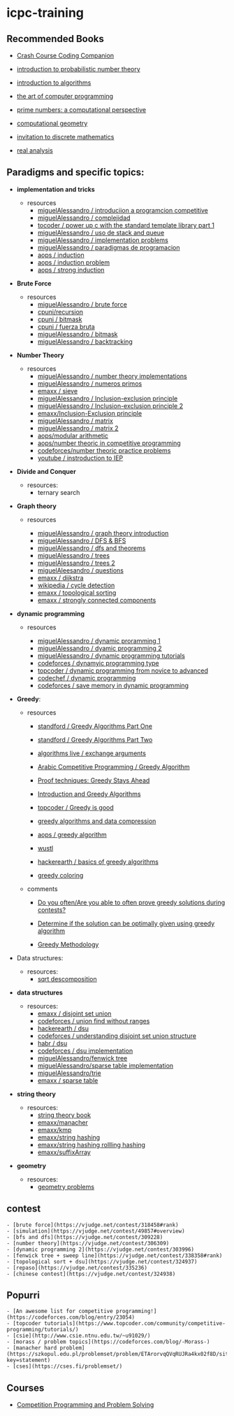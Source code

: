 # icpc-training

## Recommended Books

- [Crash Course Coding Companion](https://ucbd43bb232cffabee0a4567eba4.previews.dropboxusercontent.com/p/pdf/AAkywEParbod9WXhPVQVsPp3MVTKs3Mnfblb2iYV8g53Yc6bnuOTABJufktgQXz82W-_oe51wDVzBJgrbzv9QWkt4pAxRxk4OtNSh3muUGK-8GFpVhGS-ir1s1fTN75fSFOl-EocLlBOnxHKSiIA2sbBGiHv9pjC9mtakNuXyMBHViXHS6lzYSYMMtVyb8QWHvMgQbppHPnsEZ55r4jpnGMpmJLQh34mu_06d8bujS5Mr0bCb35nbQCAQxBbSLPvUbSlusOs-x3SwDrd7YNWc_WD9N9prxXDTbnHO707dU8ZaCEZUdDm527etJVJsLoyLgyNEt9jHD14rImDep5BMEItmMRHlqnCV4ffv5aRe8WU0QqHadxlh14ki301JmCBsa0f3wy6hj8LSgAKXBbkOcUs/p.pdf)

- [introduction to probabilistic number theory](https://www.amazon.com/Introduction-Analytic-Probabilistic-Graduate-Mathematics/dp/082189854X)

- [introduction to algorithms](https://www.amazon.in/Introduction-Algorithms-Eastern-Economy-Thomas/dp/8120340078)

- [the art of computer programming](https://www.amazon.in/Computer-Programming-Volumes-1-4A-Boxed/dp/0321751043/ref=sr_1_1?keywords=knuth&qid=1563034679&s=books&sr=1-1)

- [prime numbers: a computational perspective](https://www.amazon.com/Prime-Numbers-Computational-Richard-Crandall/dp/0387252827)

- [computational geometry](https://people.inf.elte.hu/fekete/algoritmusok_msc/terinfo_geom/konyvek/Computational%20Geometry%20-%20Algorithms%20and%20Applications,%203rd%20Ed.pdf)

- [invitation to discrete mathematics](https://hheell.files.wordpress.com/2017/06/invitation-to-discrete-mathematics-2e.pdf)

- [real analysis](http://libgen.lc/item/index.php?md5=850AF3CC9B1C5DCB7DCF1FE82691A69B)





## Paradigms and specific topics:

- **implementation and tricks**
	- resources
		- [miguelAlessandro / introduciion a programcion competitive](https://peon-pasado.github.io/clase001/)
		- [miguelAlessandro / complejidad](https://peon-pasado.github.io/clase003/)
		- [tocoder / power up c with the standard template library part 1](https://www.topcoder.com/community/competitive-programming/tutorials/power-up-c-with-the-standard-template-library-part-1/)
		- [miguelAlessandro / uso de stack and queue](https://gist.github.com/miguelAlessandro/fbada13c9e5e23306a2b418534293f0d)
		- [miguelAlessandro / implementation problems](https://gist.github.com/miguelAlessandro/38eb23f8c4acbd988114bf52249c4c29)
		- [miguelAlessandro / paradigmas de programacion](https://peon-pasado.github.io/clase002/)
		- [aops / induction](https://artofproblemsolving.com/community/c5h1589498p9845793)
		- [aops / induction problem](https://artofproblemsolving.com/community/c4h1904043p13025566)
		- [aops / strong induction](https://artofproblemsolving.com/community/c4h1915734p13128056)
		

- **Brute Force**
	- resources
		- [miguelAlessandro / brute force](https://gist.github.com/miguelAlessandro/f588d159a768dc43cc1ec9b81b27bd57)
		- [cpuni/recursion](https://github.com/GPC-UNI/Programacion-Competitiva/blob/master/uni-no-fiis/clase-09/clase-09.ipynb)
		- [cpuni / bitmask](https://github.com/GPC-UNI/Programacion-Competitiva/blob/master/uni-no-fiis/clase-04/clase-04.ipynb)
		- [cpuni / fuerza bruta](https://github.com/GPC-UNI/Programacion-Competitiva/blob/master/uni-no-fiis/clase-03/clase_03.ipynb)
		- [miguelAlessandro / bitmask](https://gist.github.com/miguelAlessandro/471c6f07df9a46c3c7c454bd1ed10526)
		- [miguelAlessandro / backtracking](https://gist.github.com/miguelAlessandro/e66b1022e939afdfeb738159c938ff56)
		
		

- **Number Theory**

	- resources
		- [miguelAlessandro / number theory implementations](https://gist.github.com/miguelAlessandro/0200e87aa7bda06e9fe2905138457b5b)
		- [miguelAlessandro / numeros primos](https://gist.github.com/miguelAlessandro/5dcaea1246638ec8ab8ecf02596b2b64)
		- [emaxx / sieve](https://cp-algorithms.com/algebra/sieve-of-eratosthenes.html)
		- [miguelAlessandro / Inclusion-exclusion principle](https://gist.github.com/miguelAlessandro/c9f0440dbc2d6ab7a645629e571c4a72)
		- [miguelAlessandro / Inclusion-exclusion principle 2](https://gist.github.com/peon-pasado/ddce7620bc8830d65ad2f67ad6289887)
		- [emaxx/Inclusion-Exclusion principle](https://cp-algorithms.com/combinatorics/inclusion-exclusion.html)
		- [miguelAlessandro / matrix](https://gist.github.com/miguelAlessandro/4ac9fb98c0a7b319c7bb5bd728193cbb)
		- [miguelAlessandro / matrix 2](https://gist.github.com/peon-pasado/d60f31111df25b8f30df925a2a958ed0)
		- [aops/modular arithmetic](https://artofproblemsolving.com/community/c3h1873019p12713884)
		- [aops/number theoric in competitive programming](https://artofproblemsolving.com/community/c90633h1291397)
		- [codeforces/number theoric practice problems](https://codeforces.com/blog/entry/49494)
		- [youtube / instroduction to IEP](https://www.youtube.com/watch?v=CCk6itrbzG8&list=PL-c_98SOXhxbGhSOB9AOtgdRcsL5lksRm)
		
		
- **Divide and Conquer**
	- resources:
		- ternary search

- **Graph theory**

	- resources
	
		- [miguelAlessandro / graph theory introduction](https://github.com/miguelAlessandro/CompetitiveProgramming/blob/master/classes/graph_theory_1.md)
		- [miguelAlessandro / DFS & BFS](https://github.com/miguelAlessandro/CompetitiveProgramming/blob/master/classes/DFS_BFS.md)
		- [miguelAlessandro / dfs and theorems](https://github.com/miguelAlessandro/CompetitiveProgramming/blob/master/classes/DFS.md)
		- [miguelAlessandro / trees](https://gist.github.com/miguelAlessandro/e2164e68e4e5e38e2d40d8737681f3c0)
		- [miguelAlessandro / trees 2](https://gist.github.com/miguelAlessandro/9c91f9faeca68118c7da9b86b3161a83)
		- [miguelAleesandro / questions](https://gist.github.com/miguelAlessandro/1b88b09502d2ac4f73488b953ccb25cc)
		- [emaxx / dijkstra](https://cp-algorithms.com/graph/dijkstra.html)
		- [wikipedia / cycle detection](https://en.wikipedia.org/wiki/Cycle_detection)
		- [emaxx / topological sorting](https://cp-algorithms.com/graph/topological-sort.html)
		- [emaxx / strongly connected components](https://cp-algorithms.com/graph/strongly-connected-components.html)
		

- **dynamic programming**

	- resources 
		
		- [miguelAlessandro / dynamic proramming 1](https://github.com/miguelAlessandro/CompetitiveProgramming/blob/master/classes/dynamic_programming.ipynb)
		- [miguelAlessandro / dyamic programming 2](https://github.com/miguelAlessandro/CompetitiveProgramming/blob/master/classes/dynamic_programming_2.md)
		- [miguelAlessandro / dynamic programming tutorials](https://gist.github.com/miguelAlessandro/2697c01ce5fecca035b42d6ff8d37294)
		- [codeforces / dynamyic programming type](https://codeforces.com/blog/entry/325)
		- [topcoder / dynamic programming from novice to advanced](https://www.topcoder.com/community/competitive-programming/tutorials/dynamic-programming-from-novice-to-advanced/)
		- [codechef / dynamic programming](https://www.codechef.com/wiki/tutorial-dynamic-programming)
		- [codeforces / save memory in dynamic programming](https://codeforces.com/blog/entry/19809)

- **Greedy**:

	- resources
	
		- [standford / Greedy Algorithms Part One](https://web.stanford.edu/class/archive/cs/cs161/cs161.1138/lectures/13/Small13.pdf)

		- [standford / Greedy Algorithms Part Two](http://web.stanford.edu/class/archive/cs/cs161/cs161.1138/lectures/14/Small14.pdf)
		
		- [algorithms live / exchange arguments](https://www.youtube.com/watch?v=Oq1seKJvfQU)

		- [Arabic Competitive Programming / Greedy Algorithm](https://www.youtube.com/watch?v=iXxP_liQklk&list=PLPt2dINI2MIbJYBTHmRuZuGLIP5PnkzMH&index=1)
	
		- [Proof techniques: Greedy Stays Ahead](http://www.cs.cornell.edu/courses/cs482/2003su/handouts/greedy_ahead.pdf)

		- [Introduction and Greedy Algorithms](http://pages.cs.wisc.edu/~shuchi/courses/787-F09/scribe-notes/lec1.pdf)

		- [topcoder / Greedy is good](https://www.topcoder.com/community/competitive-programming/tutorials/greedy-is-good/)

		- [greedy algorithms and data compression](https://www.cs.upc.edu/~mjserna/docencia/grauA/T19/Greedyfib.pdf)
	
		- [aops / greedy algorithm](https://artofproblemsolving.com/wiki/index.php/Greedy_algorithm)

		- [wustl](https://www.cse.wustl.edu/~sg/CSE441_FL04/practice.html)

		- [hackerearth / basics of greedy algorithms](https://www.hackerearth.com/practice/algorithms/greedy/basics-of-greedy-algorithms/practice-problems/)
	
		- [greedy coloring](https://en.wikipedia.org/wiki/Greedy_coloring)

	- comments	

		- [Do you often/Are you able to often prove greedy solutions during contests?](https://codeforces.com/blog/entry/56652)

		- [Determine if the solution can be optimally given using greedy algorithm](https://stackoverflow.com/questions/11522834/determine-if-the-solution-can-be-optimally-given-using-greedy-algorithm)

		- [Greedy Methodology](https://www.cse.wustl.edu/~sg/CSE441_FL04/greedy-methodology.pdf)


- Data structures:
	- resources:
		- [sqrt descomposition](https://gist.github.com/miguelAlessandro/eff2bd6884e9ce06d7dda18368ebb0a6)
		
- **data structures**
	- resources:
		- [emaxx / disjoint set union](https://cp-algorithms.com/data_structures/disjoint_set_union.html)
		- [codeforces / union find without ranges](https://codeforces.com/blog/entry/21476)
		- [hackerearth / dsu](https://www.hackerearth.com/challenges/competitive/code-monk-disjoint-set-union-union-find/)
		- [codeforces / understanding disjoint set union structure](https://codeforces.com/blog/entry/57338)
		- [habr / dsu](https://habr.com/en/post/266859/)
		- [codeforces / dsu implementation](https://codeforces.com/blog/entry/19525)
		- [miguelAlessandro/fenwick tree](https://gist.github.com/miguelAlessandro/8e99bf136259ebe7c1fd769027ed3154)
		- [miguelAlessandro/sparse table implementation](https://gist.github.com/miguelAlessandro/7d3f60ca83ce8c630e17adbcfaefaa83)
		- [miguelAlessandro/trie](https://gist.github.com/peon-pasado/eabb2247e91186727aa0ef7eb8063d30)	
		- [emaxx / sparse table](https://cp-algorithms.com/data_structures/sparse-table.html)
		
	
- **string theory**
	- resources:
		- [string theory book](https://gist.github.com/miguelAlessandro/40f40abe5106d196b5d5d09d84ec8a1d)
		- [emaxx/manacher](https://cp-algorithms.com/string/manacher.html)
		- [emaxx/kmp](https://cp-algorithms.com/string/prefix-function.html)
		- [emaxx/string hashing](https://cp-algorithms.com/string/string-hashing.html)
		- [emaxx/string hashing rollling hashing](https://cp-algorithms.com/string/rabin-karp.html)
		- [emaxx/suffixArray](https://cp-algorithms.com/string/suffix-array.html)
		
		
- **geometry**
	- resources:
		- [geometry problems](https://gist.github.com/miguelAlessandro/0e431d3088fe5c476ff9e6ed32d5d968)
		

## contest

	- [brute force](https://vjudge.net/contest/318458#rank)
	- [simulation](https://vjudge.net/contest/49857#overview)
	- [bfs and dfs](https://vjudge.net/contest/309228)
	- [number theory](https://vjudge.net/contest/306309)
	- [dynamic programming 2](https://vjudge.net/contest/303996)
	- [fenwick tree + sweep line](https://vjudge.net/contest/338358#rank)
	- [topological sort + dsu](https://vjudge.net/contest/324937)
	- [repaso](https://vjudge.net/contest/335236)
	- [chinese contest](https://vjudge.net/contest/324938)
	

## Popurri

	- [An awesome list for competitive programming!](https://codeforces.com/blog/entry/23054)
	- [topcoder tutorials](https://www.topcoder.com/community/competitive-programming/tutorials/)
	- [csie](http://www.csie.ntnu.edu.tw/~u91029/)
	- [morass / problem topics](https://codeforces.com/blog/-Morass-)
	- [manacher hard problem](https://szkopul.edu.pl/problemset/problem/ETArorvqQVqRUJRa4kx02f8D/site/?key=statement)
	- [cses](https://cses.fi/problemset/)
	
	
## Courses

- [Competition Programming and Problem Solving](https://contest.cs.cmu.edu/295/f17/)
